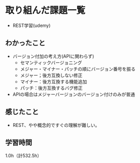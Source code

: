 # 取り組んだ課題一覧
- REST学習(udemy)

## わかったこと
- バージョン付加の考え方(APIに関わらず)
  - セマンティックバージョニング
  - メジャー・マイナー・パッチの順にバージョン番号を振る
  - メジャー；後方互換しない修正
  - マイナー：後方互換する機能追加
  - パッチ：後方互換するバグ修正
- APIの場合はメジャーバージョンのバージョン付けのみが普通
    
## 感じたこと
- REST、やや概念的ですぐの理解が難しい。

## 学習時間
1.0h（計532.5h）